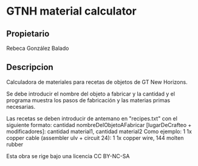 # GTNH material calculator

## Propietario
Rebeca González Balado

## Descripcion
Calculadora de materiales para recetas de objetos de GT New Horizons.

Se debe introducir el nombre del objeto a fabricar y la cantidad y el programa muestra los pasos de fabricación y las materias primas necesarias.

Las recetas se deben introducir de antemano en "recipes.txt" con el siguiente formato:
cantidad nombreDelObjetoAFabricar [lugarDeCrafteo + modificadores]: cantidad material1, cantidad material2
Como ejemplo:
1 1x copper cable (assembler ulv + circuit 24): 1 1x copper wire, 144 molten rubber


Esta obra se rige bajo una licencia CC BY-NC-SA
